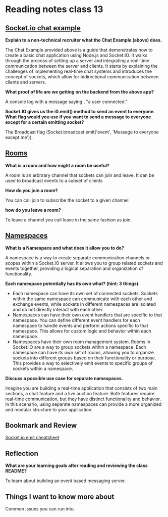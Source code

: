 # Reading notes class 13

## [Socket.io chat example](https://socket.io/get-started/chat/)

**Explain to a non-technical recruiter what the Chat Example (above) does.**

The Chat Example provided above is a guide that demonstrates how to create a basic chat application using Node.js and Socket.IO. It walks through the process of setting up a server and integrating a real-time communication between the server and clients. It starts by explaining the challenges of implementing real-time chat systems and introduces the concept of sockets, which allow for bidirectional communication between clients and servers.

**What proof of life are we getting on the backend from the above app?**

A console log with a message saying , "a user connected."

**Socket.IO gives us the i0.emit() method to send an event to everyone. What flag would you use if you want to send a message to everyone except for a certain emitting socket?**

The Broadcast flag (Socket.broadcast.emit('event', 'Message to everyone except me')).

## [Rooms](https://socket.io/docs/v4/rooms)

**What is a room and how might a room be useful?**

A room is an arbitrary channel that sockets can join and leave. It can be used to broadcast events to a subset of clients

**How do you join a room?**

You can call join to subscribe the socket to a given channel

**how do you leave a room?**

To leave a channel you call leave in the same fashion as join.

## [Namespaces](https://socket.io/docs/v4/namespaces/)

**What is a Namespace and what does it allow you to do?**

A namespace is a way to create separate communication channels or scopes within a Socket.IO server. It allows you to group related sockets and events together, providing a logical separation and organization of functionality.

**Each namespace potentially has its own what? (hint: 3 things).**

- Each namespace can have its own set of connected sockets. Sockets within the same namespace can communicate with each other and exchange events, while sockets in different namespaces are isolated and do not directly interact with each other.
- Namespaces can have their own event handlers that are specific to that namespace. You can define different event handlers for each namespace to handle events and perform actions specific to that namespace. This allows for custom logic and behavior within each namespace.
- Namespaces have their own room management system. Rooms in Socket.IO are a way to group sockets within a namespace. Each namespace can have its own set of rooms, allowing you to organize sockets into different groups based on their functionality or purpose. This provides a way to selectively emit events to specific groups of sockets within a namespace.

**Discuss a possible use case for separate namespaces.**

Imagine you are building a real-time application that consists of two main sections, a chat feature and a live auction feature. Both features require real-time communication, but they have distinct functionality and behavior. In this scenario, using separate namespaces can provide a more organized and modular structure to your application.

## Bookmark and Review

[Socket.io emit cheatsheet](https://socket.io/docs/v4/emit-cheatsheet/)

## Reflection

**What are your learning goals after reading and reviewing the class README?**

To learn about building an event based messaging server.

## Things I want to know more about

Common issues you can run into.
